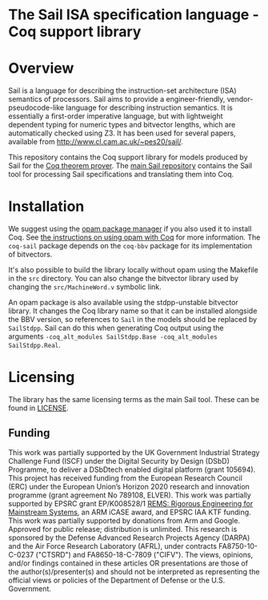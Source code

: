 The Sail ISA specification language - Coq support library
=========================================================

Overview
========

Sail is a language for describing the instruction-set architecture
(ISA) semantics of processors. Sail aims to provide a
engineer-friendly, vendor-pseudocode-like language for describing
instruction semantics. It is essentially a first-order imperative
language, but with lightweight dependent typing for numeric types and
bitvector lengths, which are automatically checked using Z3. It has
been used for several papers, available from
<http://www.cl.cam.ac.uk/~pes20/sail/>.
<p>

This repository contains the Coq support library for models produced
by Sail for the [Coq theorem prover](https://coq.inria.fr/).  The
[main Sail repository](https://github.com/rems-project/sail) contains
the Sail tool for processing Sail specifications and translating them
into Coq.

Installation
============

We suggest using the [opam package manager](https://opam.ocaml.org/)
if you also used it to install Coq.  See [the instructions on using
opam with Coq](https://coq.inria.fr/opam-using.html) for more
information.  The `coq-sail` package depends on the `coq-bbv` package
for its implementation of bitvectors.

It's also possible to build the library locally without opam using the
Makefile in the `src` directory.  You can also change the bitvector
library used by changing the `src/MachineWord.v` symbolic link.

An opam package is also available using the stdpp-unstable bitvector
library.  It changes the Coq library name so that it can be installed
alongside the BBV version, so references to `Sail` in the models
should be replaced by `SailStdpp`.  Sail can do this when generating
Coq output using the arguments `-coq_alt_modules SailStdpp.Base
-coq_alt_modules SailStdpp.Real`.

Licensing
=========

The library has the same licensing terms as the main Sail tool.  These
can be found in [LICENSE](LICENSE).

## Funding 

This work was partially supported by the UK Government Industrial Strategy Challenge Fund (ISCF) under the Digital Security by Design (DSbD) Programme, to deliver a DSbDtech enabled digital platform (grant 105694).
This project has received funding from the European Research Council
(ERC) under the European Union’s Horizon 2020 research and innovation programme (grant agreement No 789108, ELVER).
This work was partially supported by EPSRC grant EP/K008528/1 <a href="http://www.cl.cam.ac.uk/users/pes20/rems">REMS: Rigorous Engineering for
  Mainstream Systems</a>,
an ARM iCASE award, and EPSRC IAA KTF funding.
This work was partially supported by donations from Arm and Google.
Approved for public release; distribution is unlimited. This research
is sponsored by the Defense Advanced Research Projects Agency (DARPA)
and the Air Force Research Laboratory (AFRL), under contracts
FA8750-10-C-0237 ("CTSRD") and FA8650-18-C-7809 ("CIFV"). The views,
opinions, and/or findings contained in these articles OR presentations are
those of the author(s)/presenter(s) and should not be interpreted as
representing the official views or policies of the Department of
Defense or the U.S. Government.



